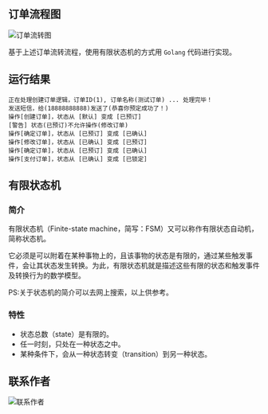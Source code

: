 ## 订单流程图

![订单流转图](https://i.loli.net/2021/07/02/N58rKtCGUDbdWJv.png)

基于上述订单流转流程，使用有限状态机的方式用 `Golang` 代码进行实现。

## 运行结果

```
正在处理创建订单逻辑，订单ID(1), 订单名称(测试订单) ... 处理完毕！
发送短信，给(18888888888)发送了(恭喜你预定成功了！)
操作[创建订单]，状态从 [默认] 变成 [已预订]
[警告] 状态(已预订)不允许操作(修改订单)
操作[确定订单]，状态从 [已预订] 变成 [已确认]
操作[修改订单]，状态从 [已确认] 变成 [已预订]
操作[确定订单]，状态从 [已预订] 变成 [已确认]
操作[支付订单]，状态从 [已确认] 变成 [已锁定]
```

## 有限状态机

### 简介
有限状态机（Finite-state machine，简写：FSM）又可以称作有限状态自动机，简称状态机。

它必须是可以附着在某种事物上的，且该事物的状态是有限的，通过某些触发事件，会让其状态发生转换。为此，有限状态机就是描述这些有限的状态和触发事件及转换行为的数学模型。

PS:关于状态机的简介可以去网上搜索，以上供参考。

### 特性
- 状态总数（state）是有限的。
- 任一时刻，只处在一种状态之中。
- 某种条件下，会从一种状态转变（transition）到另一种状态。

## 联系作者

![联系作者](https://i.loli.net/2021/07/02/cwiLQ13CRgJIS86.jpg)
